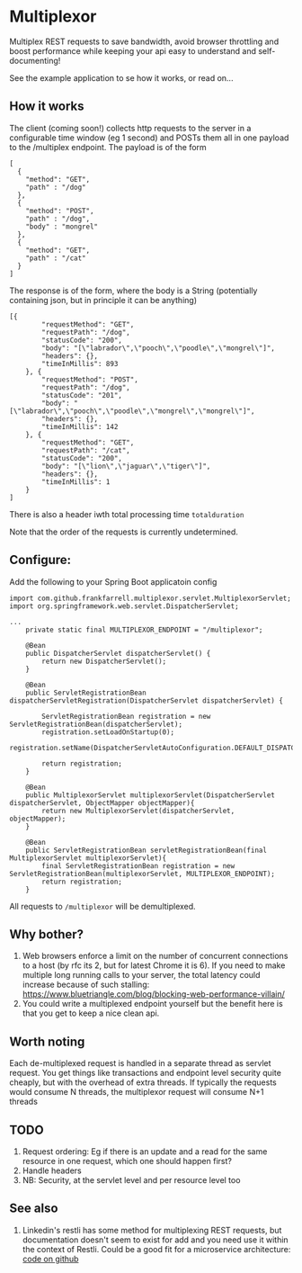 # Multiplexor
Multiplex REST requests to save bandwidth, avoid browser throttling and boost performance while keeping your api easy 
to understand and self-documenting! 

See the example application to se how it works, or read on...

## How it works
The client (coming soon!) collects http requests to the server in a configurable time window (eg 1 second) 
and POSTs them all in one payload to the /multiplex endpoint. The payload is of the form
```
[
  {
  	"method": "GET", 
  	"path" : "/dog"
  }, 
  {
  	"method": "POST", 
  	"path" : "/dog", 
    "body" : "mongrel"
  }, 
  {
  	"method": "GET", 
    "path" : "/cat"
  }
]
```

The response is of the form, where the body is a String (potentially containing json, but in principle it can be anything)
```
[{
		"requestMethod": "GET",
		"requestPath": "/dog",
		"statusCode": "200",
		"body": "[\"labrador\",\"pooch\",\"poodle\",\"mongrel\"]",
		"headers": {}, 
		"timeInMillis": 893
	}, {
		"requestMethod": "POST",
		"requestPath": "/dog",
		"statusCode": "201",
		"body": "[\"labrador\",\"pooch\",\"poodle\",\"mongrel\",\"mongrel\"]",
		"headers": {}, 
		"timeInMillis": 142
	}, {
		"requestMethod": "GET",
		"requestPath": "/cat",
		"statusCode": "200",
		"body": "[\"lion\",\"jaguar\",\"tiger\"]",
		"headers": {}, 
		"timeInMillis": 1
	}
]
```

There is also a header iwth total processing time `totalduration`

Note that the order of the requests is currently undetermined. 

## Configure: 

Add the following to your Spring Boot applicatoin config 

```
import com.github.frankfarrell.multiplexor.servlet.MultiplexorServlet;
import org.springframework.web.servlet.DispatcherServlet;

...
    private static final MULTIPLEXOR_ENDPOINT = "/multiplexor";
        
    @Bean
    public DispatcherServlet dispatcherServlet() {
        return new DispatcherServlet();
    }

    @Bean
    public ServletRegistrationBean dispatcherServletRegistration(DispatcherServlet dispatcherServlet) {

        ServletRegistrationBean registration = new ServletRegistrationBean(dispatcherServlet);
        registration.setLoadOnStartup(0);
        registration.setName(DispatcherServletAutoConfiguration.DEFAULT_DISPATCHER_SERVLET_REGISTRATION_BEAN_NAME);

        return registration;
    } 
    
    @Bean
    public MultiplexorServlet multiplexorServlet(DispatcherServlet dispatcherServlet, ObjectMapper objectMapper){
        return new MultiplexorServlet(dispatcherServlet, objectMapper);
    }

    @Bean
    public ServletRegistrationBean servletRegistrationBean(final MultiplexorServlet multiplexorServlet){
        final ServletRegistrationBean registration = new ServletRegistrationBean(multiplexorServlet, MULTIPLEXOR_ENDPOINT);
        return registration;
    }
```

All requests to `/multiplexor` will be demultiplexed. 

## Why bother?

1. Web browsers enforce a limit on the number of concurrent connections to a host (by rfc its 2, but for latest Chrome it is 6). If you need to make multiple long running calls to 
your server, the total latency could increase because of such stalling: https://www.bluetriangle.com/blog/blocking-web-performance-villain/
2. You could write a multiplexed endpoint yourself but the benefit here is that you get to keep a nice clean api.

## Worth noting 
Each de-multiplexed request is handled in a separate thread as servlet request. You get things like transactions and endpoint level security quite cheaply, but with the overhead of extra threads. 
If typically the requests would consume N threads, the multiplexor request will consume N+1 threads

## TODO 
1. Request ordering: Eg if there is an update and a read for the same resource in one request, which one should happen first?
2. Handle headers
3. NB: Security, at the servlet level and per resource level too

## See also
1) Linkedin's restli has some method for multiplexing REST requests, but documentation doesn't seem to exist for add and you need use it within the context of Restli. Could be a good fit for a microservice architecture: [code on github](https://github.com/linkedin/rest.li/tree/master/restli-client/src/main/java/com/linkedin/restli/client/multiplexer)